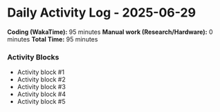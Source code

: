 # Daily Activity Log - 2025-06-29

**Coding (WakaTime):** 95 minutes
**Manual work (Research/Hardware):** 0 minutes
**Total Time:** 95 minutes

### Activity Blocks
- Activity block #1
- Activity block #2
- Activity block #3
- Activity block #4
- Activity block #5

